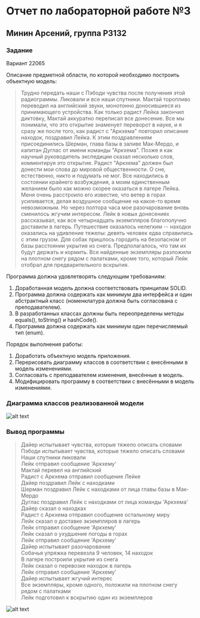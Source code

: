 # Отчет по лабораторной работе №3
## Минин Арсений, группа P3132
### Задание
Вариант 22065

Описание предметной области, по которой необходимо построить объектную модель:

> Трудно передать наши с Пэбоди чувства после получения этой радиограммы. Ликовали и все наши спутники. Мактай торопливо переводил на английский звуки, монотонно доносившиеся из принимающего устройства. Как только радист Лейка закончил диктовку, Мактай аккуратно переписал все донесение. Все мы понимали, что это открытие знаменует переворот в науке, и я сразу же после того, как радист с "Аркхема" повторил описание находок, поздравил Лейка. К этим поздравлениям присоединились Шерман, глава базы в заливе Мак-Мердо, и капитан Дуглас от имени команды "Аркхема". Позже я как научный руководитель экспедиции сказал несколько слов, комментируя это открытие. Радист "Аркхема" должен был донести мои слова до мировой общественности. О сне, естественно, никто и подумать не мог. Все находились в состоянии крайнего возбуждения, а моим единственным желанием было как можно скорее оказаться в лагере Лейка. Меня очень расстроило его известие, что ветер в горах усиливается, делая воздушное сообщение на какое-то время невозможным. Но через полтора часа мое разочарование вновь сменилось жгучим интересом. Лейк в новых донесениях рассказывал, как все четырнадцать экземпляров благополучно доставили в лагерь. Путешествие оказалось нелегким -- находки оказались на удивление тяжелы: девять человек едва справились с этим грузом. Для собак пришлось городить на безопасном от базы расстоянии укрытие из снега. Предполагалось, что там их будут держать и кормить. Все найденные экземпляры разложили на плотном снегу рядом с палатками, кроме того, который Лейк отобрал для предварительного вскрытия.

 Программа должна удовлетворять следующим требованиям:

1. Доработанная модель должна соответствовать принципам SOLID.
1. Программа должна содержать как минимум два интерфейса и один абстрактный класс (номенклатура должна быть согласована с преподавателем).
1. В разработанных классах должны быть переопределены методы equals(), toString() и hashCode().
1. Программа должна содержать как минимум один перечисляемый тип (enum).

Порядок выполнения работы:

1. Доработать объектную модель приложения.
1. Перерисовать диаграмму классов в соответствии с внесёнными в модель изменениями.
1. Согласовать с преподавателем изменения, внесённые в модель.
1. Модифицировать программу в соответствии с внесёнными в модель изменениями.

### Диаграмма классов реализованной модели

![alt text](https://i.imgur.com/1unxgCI.png)

### Вывод программы

>Дайер испытывает чувства, которые тяжело описать словами  
Пэбоди испытывает чувства, которые тяжело описать словами  
Наши спутники ликовали  
Лейк отправил сообщение 'Аркхему'  
Мактай перевел на английский  
Радист с Аркхема отправил сообщение Лейке  
Дайер поздравил Лейк c находками  
Шерман поздравил Лейк c находками от лица главы базы в Мак-Мердо  
Дуглас поздравил Лейк c находками от лица  команды 'Аркхема'  
Дайер сказал о находках  
Радист с Аркхема отправил сообщение остальному миру  
Лейк сказал о доставке экземпляров в лагерь  
Лейк отправил сообщение 'Аркхему'  
Лейк сказал о ухудшение погоды в горах  
Лейк отправил сообщение 'Аркхему'  
Дайер испытывает разочарование  
Собачья упряжка перевезла 9 человек, 14 находок  
В лагере построили укрытие из снега  
Лейк сказал о перевозке находок в лагерь  
Лейк отправил сообщение 'Аркхему'  
Дайер испытывает жгучий интерес  
Все экземпляры, кроме одного, положили на плотном снегу рядом с палатками  
Лейк подготовил к вскрытию один из экземплеров  

![alt text](https://i.imgur.com/IyN6cdx.jpeg)
